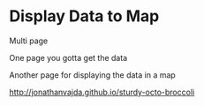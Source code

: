 # Display Data to Map
Multi page

One page you gotta get the data

Another page for displaying the data in a map

http://jonathanvajda.github.io/sturdy-octo-broccoli
